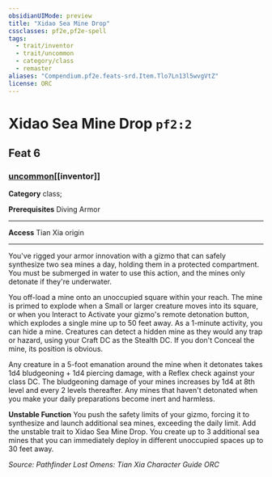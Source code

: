 ```yaml
---
obsidianUIMode: preview
title: "Xidao Sea Mine Drop"
cssclasses: pf2e,pf2e-spell
tags:
  - trait/inventor
  - trait/uncommon
  - category/class
  - remaster
aliases: "Compendium.pf2e.feats-srd.Item.Tlo7Ln13l5wvgVtZ"
license: ORC
---
```

# Xidao Sea Mine Drop `pf2:2`
## Feat 6
### [uncommon](uncommon "Uncommon Rarity Trait")[[inventor]]

**Category** class; 



**Prerequisites** Diving Armor
* * *
**Access** Tian Xia origin

* * *

You've rigged your armor innovation with a gizmo that can safely synthesize two sea mines a day, holding them in a protected compartment. You must be submerged in water to use this action, and the mines only detonate if they're underwater.

You off-load a mine onto an unoccupied square within your reach. The mine is primed to explode when a Small or larger creature moves into its square, or when you Interact to Activate your gizmo's remote detonation button, which explodes a single mine up to 50 feet away. As a 1-minute activity, you can hide a mine. Creatures can detect a hidden mine as they would any trap or hazard, using your Craft DC as the Stealth DC. If you don't Conceal the mine, its position is obvious.

Any creature in a 5-foot emanation around the mine when it detonates takes 1d4 bludgeoning + 1d4 piercing damage, with a Reflex check against your class DC. The bludgeoning damage of your mines increases by 1d4 at 8th level and every 2 levels thereafter. Any mines that haven't detonated when you make your daily preparations become inert and harmless.

**Unstable Function** You push the safety limits of your gizmo, forcing it to synthesize and launch additional sea mines, exceeding the daily limit. Add the unstable trait to Xidao Sea Mine Drop. You create up to 3 additional sea mines that you can immediately deploy in different unoccupied spaces up to 30 feet away.

*Source: Pathfinder Lost Omens: Tian Xia Character Guide*
*ORC*